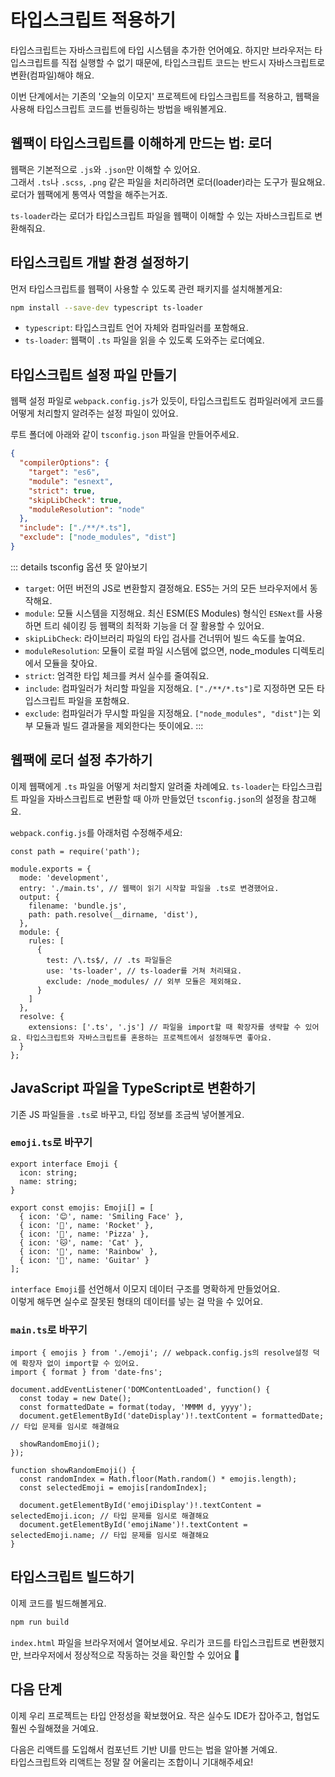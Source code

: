 # 타입스크립트 적용하기

타입스크립트는 자바스크립트에 타입 시스템을 추가한 언어예요. 하지만 브라우저는 타입스크립트를 직접 실행할 수 없기 때문에, 타입스크립트 코드는 반드시 자바스크립트로 변환(컴파일)해야 해요.

이번 단계에서는 기존의 '오늘의 이모지' 프로젝트에 타입스크립트를 적용하고, 웹팩을 사용해 타입스크립트 코드를 번들링하는 방법을 배워볼게요.

## 웹팩이 타입스크립트를 이해하게 만드는 법: 로더

웹팩은 기본적으로 `.js`와 `.json`만 이해할 수 있어요.  
그래서 `.ts`나 `.scss`, `.png` 같은 파일을 처리하려면 로더(loader)라는 도구가 필요해요. 로더가 웹팩에게 통역사 역할을 해주는거죠.

`ts-loader`라는 로더가 타입스크립트 파일을 웹팩이 이해할 수 있는 자바스크립트로 변환해줘요.

## 타입스크립트 개발 환경 설정하기

먼저 타입스크립트를 웹팩이 사용할 수 있도록 관련 패키지를 설치해볼게요:

```bash
npm install --save-dev typescript ts-loader
```

- `typescript`: 타입스크립트 언어 자체와 컴파일러를 포함해요.
- `ts-loader`: 웹팩이 `.ts` 파일을 읽을 수 있도록 도와주는 로더예요.

## 타입스크립트 설정 파일 만들기

웹팩 설정 파일로 `webpack.config.js`가 있듯이, 타입스크립트도 컴파일러에게 코드를 어떻게 처리할지 알려주는 설정 파일이 있어요.

루트 폴더에 아래와 같이 `tsconfig.json` 파일을 만들어주세요.

```json
{
  "compilerOptions": {
    "target": "es6",
    "module": "esnext",
    "strict": true,
    "skipLibCheck": true,
    "moduleResolution": "node"
  },
  "include": ["./**/*.ts"],
  "exclude": ["node_modules", "dist"]
}
```

::: details tsconfig 옵션 뜻 알아보기

- `target`: 어떤 버전의 JS로 변환할지 결정해요. ES5는 거의 모든 브라우저에서 동작해요.
- `module`: 모듈 시스템을 지정해요. 최신 ESM(ES Modules) 형식인 `ESNext`를 사용하면 트리 쉐이킹 등 웹팩의 최적화 기능을 더 잘 활용할 수 있어요.
- `skipLibCheck`: 라이브러리 파일의 타입 검사를 건너뛰어 빌드 속도를 높여요.
- `moduleResolution`: 모듈이 로컬 파일 시스템에 없으면, node_modules 디렉토리에서 모듈을 찾아요.
- `strict`: 엄격한 타입 체크를 켜서 실수를 줄여줘요.
- `include`: 컴파일러가 처리할 파일을 지정해요. `["./**/*.ts"]`로 지정하면 모든 타입스크립트 파일을 포함해요.
- `exclude`: 컴파일러가 무시할 파일을 지정해요. `["node_modules", "dist"]`는 외부 모듈과 빌드 결과물을 제외한다는 뜻이에요.
:::

## 웹팩에 로더 설정 추가하기

이제 웹팩에게 `.ts` 파일을 어떻게 처리할지 알려줄 차례예요. `ts-loader`는 타입스크립트 파일을 자바스크립트로 변환할 때 아까 만들었던 `tsconfig.json`의 설정을 참고해요.

`webpack.config.js`를 아래처럼 수정해주세요:

```js{5-5,10-21}
const path = require('path');

module.exports = {
  mode: 'development',
  entry: './main.ts', // 웹팩이 읽기 시작할 파일을 .ts로 변경했어요.
  output: {
    filename: 'bundle.js',
    path: path.resolve(__dirname, 'dist'),
  },
  module: {
    rules: [
      {
        test: /\.ts$/, // .ts 파일들은
        use: 'ts-loader', // ts-loader를 거쳐 처리돼요.
        exclude: /node_modules/ // 외부 모듈은 제외해요.
      }
    ]
  },
  resolve: {
    extensions: ['.ts', '.js'] // 파일을 import할 때 확장자를 생략할 수 있어요. 타입스크립트와 자바스크립트를 혼용하는 프로젝트에서 설정해두면 좋아요.
  }
};
```



## JavaScript 파일을 TypeScript로 변환하기

기존 JS 파일들을 `.ts`로 바꾸고, 타입 정보를 조금씩 넣어볼게요.

### `emoji.ts`로 바꾸기

```ts{1-4,6-6}
export interface Emoji {
  icon: string;
  name: string;
}

export const emojis: Emoji[] = [
  { icon: '😊', name: 'Smiling Face' },
  { icon: '🚀', name: 'Rocket' },
  { icon: '🍕', name: 'Pizza' },
  { icon: '🐱', name: 'Cat' },
  { icon: '🌈', name: 'Rainbow' },
  { icon: '🎸', name: 'Guitar' }
];
```

`interface Emoji`를 선언해서 이모지 데이터 구조를 명확하게 만들었어요.  
이렇게 해두면 실수로 잘못된 형태의 데이터를 넣는 걸 막을 수 있어요.


### `main.ts`로 바꾸기

```ts{1-1,7-7,16-17}
import { emojis } from './emoji'; // webpack.config.js의 resolve설정 덕에 확장자 없이 import할 수 있어요.
import { format } from 'date-fns';

document.addEventListener('DOMContentLoaded', function() {
  const today = new Date();
  const formattedDate = format(today, 'MMMM d, yyyy');
  document.getElementById('dateDisplay')!.textContent = formattedDate; // 타입 문제를 임시로 해결해요
  
  showRandomEmoji();
});

function showRandomEmoji() {
  const randomIndex = Math.floor(Math.random() * emojis.length);
  const selectedEmoji = emojis[randomIndex];
  
  document.getElementById('emojiDisplay')!.textContent = selectedEmoji.icon; // 타입 문제를 임시로 해결해요
  document.getElementById('emojiName')!.textContent = selectedEmoji.name; // 타입 문제를 임시로 해결해요
}
```

## 타입스크립트 빌드하기

이제 코드를 빌드해볼게요.

```bash
npm run build
```

`index.html` 파일을 브라우저에서 열어보세요. 우리가 코드를 타입스크립트로 변환했지만, 브라우저에서 정상적으로 작동하는 것을 확인할 수 있어요 👏


## 다음 단계

이제 우리 프로젝트는 타입 안정성을 확보했어요. 작은 실수도 IDE가 잡아주고, 협업도 훨씬 수월해졌을 거예요.

다음은 리액트를 도입해서 컴포넌트 기반 UI를 만드는 법을 알아볼 거예요.  
타입스크립트와 리액트는 정말 잘 어울리는 조합이니 기대해주세요!